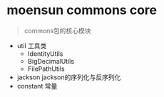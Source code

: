 # moensun commons core

> commons包的核心模块

- util 工具类
    - IdentityUtils 
    - BigDecimalUtils
    - FilePathUtils
- jackson jackson的序列化与反序列化
- constant 常量